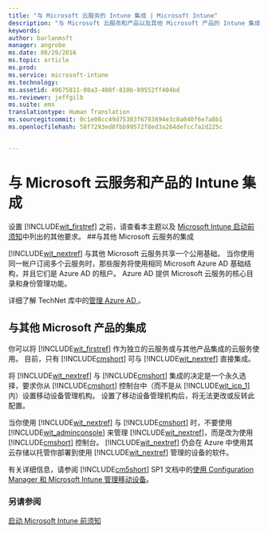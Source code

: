 ```yaml
---
title: "与 Microsoft 云服务的 Intune 集成 | Microsoft Intune"
description: "与 Microsoft 云服务和产品以及其他 Microsoft 产品的 Intune 集成"
keywords: 
author: barlanmsft
manager: angrobe
ms.date: 08/29/2016
ms.topic: article
ms.prod: 
ms.service: microsoft-intune
ms.technology: 
ms.assetid: 49675811-08a3-408f-810b-89552ff404bd
ms.reviewer: jeffgilb
ms.suite: ems
translationtype: Human Translation
ms.sourcegitcommit: 0c1e08cc49d75303f6793894e3c8a040f6e7a8b1
ms.openlocfilehash: 58f7293ed8fbb99572f8ed3a264defcc7a2d225c


---
```


# 与 Microsoft 云服务和产品的 Intune 集成

设置 [!INCLUDE[wit_firstref](../includes/wit_firstref_md.md)] 之前，请查看本主题以及 [Microsoft Intune 启动前须知](what-to-know-before-you-start-microsoft-intune.md)中列出的其他要求。
##与其他 Microsoft 云服务的集成


[!INCLUDE[wit_nextref](../includes/wit_nextref_md.md)] 与其他 Microsoft 云服务共享一个公用基础。 当你使用同一帐户订阅多个云服务时，那些服务将使用相同 Microsoft Azure AD 基础结构，并且它们是 Azure AD 的租户。 Azure AD 提供 Microsoft 云服务的核心目录和身份管理功能。

详细了解 TechNet 库中的[管理 Azure AD ](http://technet.microsoft.com/library/hh967611.aspx)。

## 与其他 Microsoft 产品的集成
你可以将 [!INCLUDE[wit_firstref](../includes/wit_firstref_md.md)] 作为独立的云服务或与其他产品集成的云服务使用。 目前，只有 [!INCLUDE[cmshort](../includes/cmshort_md.md)] 可与 [!INCLUDE[wit_nextref](../includes/wit_nextref_md.md)] 直接集成。

将 [!INCLUDE[wit_nextref](../includes/wit_nextref_md.md)] 与 [!INCLUDE[cmshort](../includes/cmshort_md.md)] 集成的决定是一个永久选择，要求你从 [!INCLUDE[cmshort](../includes/cmshort_md.md)] 控制台中（而不是从 [!INCLUDE[wit_icp_1](../includes/wit_icp_1_md.md)]内）设置移动设备管理机构。 设置了移动设备管理机构后，将无法更改或反转此配置。

当你使用 [!INCLUDE[wit_nextref](../includes/wit_nextref_md.md)] 与 [!INCLUDE[cmshort](../includes/cmshort_md.md)] 时，不要使用 [!INCLUDE[wit_adminconsole](../includes/wit_adminconsole_md.md)] 来管理 [!INCLUDE[wit_nextref](../includes/wit_nextref_md.md)]，而是改为使用 [!INCLUDE[cmshort](../includes/cmshort_md.md)] 控制台。 [!INCLUDE[wit_nextref](../includes/wit_nextref_md.md)] 仍会在 Azure 中使用其云存储以托管你部署到使用 [!INCLUDE[wit_nextref](../includes/wit_nextref_md.md)] 管理的设备的软件。

有关详细信息，请参阅 [!INCLUDE[cm5short](../includes/cm5short_md.md)] SP1 文档中的[使用 Configuration Manager 和 Microsoft Intune 管理移动设备](http://msdn.microsoft.com/library/2c6bd0e5-d436-41c8-bf38-30152d76be10)。

### 另请参阅
[启动 Microsoft Intune 前须知](what-to-know-before-you-start-microsoft-intune.md)



<!--HONumber=Aug16_HO5-->



